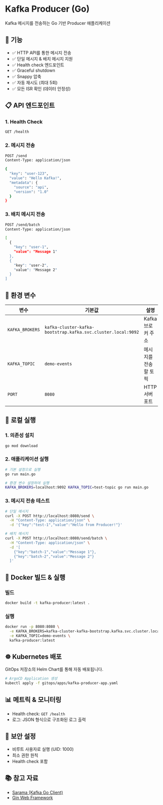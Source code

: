 # Kafka Producer (Go)

Kafka 메시지를 전송하는 Go 기반 Producer 애플리케이션



## 🚀 기능

- ✅ HTTP API를 통한 메시지 전송
- ✅ 단일 메시지 & 배치 메시지 지원
- ✅ Health check 엔드포인트
- ✅ Graceful shutdown
- ✅ Snappy 압축
- ✅ 자동 재시도 (최대 5회)
- ✅ 모든 ISR 확인 (데이터 안정성)

## 📋 API 엔드포인트

### 1. Health Check
```bash
GET /health
```

### 2. 메시지 전송
```bash
POST /send
Content-Type: application/json

{
  "key": "user-123",
  "value": "Hello Kafka!",
  "metadata": {
    "source": "api",
    "version": "1.0"
  }
}
```

### 3. 배치 메시지 전송
```bash
POST /send/batch
Content-Type: application/json

[
  {
    "key": "user-1",
    "value": "Message 1"
  },
  {
    "key": "user-2",
    "value": "Message 2"
  }
]
```

## 🔧 환경 변수

| 변수 | 기본값 | 설명 |
|------|--------|------|
| `KAFKA_BROKERS` | `kafka-cluster-kafka-bootstrap.kafka.svc.cluster.local:9092` | Kafka 브로커 주소 |
| `KAFKA_TOPIC` | `demo-events` | 메시지를 전송할 토픽 |
| `PORT` | `8080` | HTTP 서버 포트 |

## 🏃 로컬 실행

### 1. 의존성 설치
```bash
go mod download
```

### 2. 애플리케이션 실행
```bash
# 기본 설정으로 실행
go run main.go

# 환경 변수 설정하여 실행
KAFKA_BROKERS=localhost:9092 KAFKA_TOPIC=test-topic go run main.go
```

### 3. 메시지 전송 테스트
```bash
# 단일 메시지
curl -X POST http://localhost:8080/send \
  -H "Content-Type: application/json" \
  -d '{"key":"test-1","value":"Hello from Producer!"}'

# 배치 메시지
curl -X POST http://localhost:8080/send/batch \
  -H "Content-Type: application/json" \
  -d '[
    {"key":"batch-1","value":"Message 1"},
    {"key":"batch-2","value":"Message 2"}
  ]'
```

## 🐳 Docker 빌드 & 실행

### 빌드
```bash
docker build -t kafka-producer:latest .
```

### 실행
```bash
docker run -p 8080:8080 \
  -e KAFKA_BROKERS=kafka-cluster-kafka-bootstrap.kafka.svc.cluster.local:9092 \
  -e KAFKA_TOPIC=demo-events \
  kafka-producer:latest
```

## ☸️ Kubernetes 배포

GitOps 저장소의 Helm Chart를 통해 자동 배포됩니다.

```bash
# ArgoCD Application 생성
kubectl apply -f gitops/apps/kafka-producer-app.yaml
```

## 📊 메트릭 & 모니터링

- Health check: `GET /health`
- 로그: JSON 형식으로 구조화된 로그 출력

## 🔐 보안 설정

- 비루트 사용자로 실행 (UID: 1000)
- 최소 권한 원칙
- Health check 포함

## 📚 참고 자료

- [Sarama (Kafka Go Client)](https://github.com/IBM/sarama)
- [Gin Web Framework](https://github.com/gin-gonic/gin)


